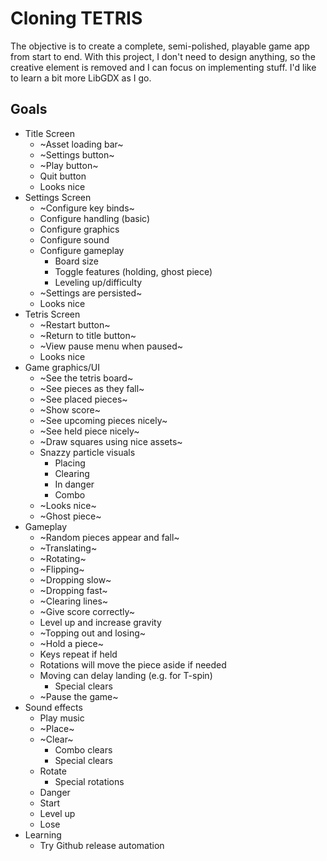 # Cloning TETRIS

The objective is to create a complete, semi-polished, playable game app from start to end.
With this project, I don't need to design anything, so the creative element is removed and I can focus on implementing stuff.
I'd like to learn a bit more LibGDX as I go.

## Goals
* Title Screen
    * ~Asset loading bar~
    * ~Settings button~
    * ~Play button~
    * Quit button
    * Looks nice
* Settings Screen
    * ~Configure key binds~
    * Configure handling (basic)
    * Configure graphics
    * Configure sound
    * Configure gameplay
        * Board size
        * Toggle features (holding, ghost piece)
        * Leveling up/difficulty
    * ~Settings are persisted~
    * Looks nice
* Tetris Screen
    * ~Restart button~
    * ~Return to title button~
    * ~View pause menu when paused~
    * Looks nice
* Game graphics/UI
    * ~See the tetris board~
    * ~See pieces as they fall~
    * ~See placed pieces~
    * ~Show score~
    * ~See upcoming pieces nicely~
    * ~See held piece nicely~
    * ~Draw squares using nice assets~
    * Snazzy particle visuals
        * Placing
        * Clearing
        * In danger
        * Combo
    * ~Looks nice~
    * ~Ghost piece~
* Gameplay
    * ~Random pieces appear and fall~
    * ~Translating~
    * ~Rotating~
    * ~Flipping~
    * ~Dropping slow~
    * ~Dropping fast~
    * ~Clearing lines~
    * ~Give score correctly~
    * Level up and increase gravity
    * ~Topping out and losing~
    * ~Hold a piece~
    * Keys repeat if held
    * Rotations will move the piece aside if needed
    * Moving can delay landing (e.g. for T-spin)
        * Special clears
    * ~Pause the game~
* Sound effects
    * Play music
    * ~Place~
    * ~Clear~
        * Combo clears
        * Special clears
    * Rotate
        * Special rotations
    * Danger
    * Start
    * Level up
    * Lose
* Learning
    * Try Github release automation

